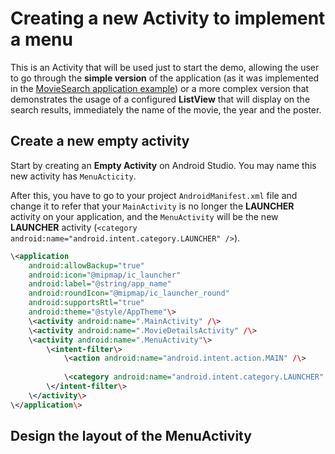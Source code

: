 # Creating a new Activity to implement a menu
This is an Activity that will be used just to start the demo, allowing the user to go through the **simple version** of the application (as it was implemented in the [MovieSearch application example][1]) or a more complex version that demonstrates the usage of a configured **ListView** that will display on the search results, immediately the name of the movie, the year and the poster.

## Create a new empty activity
Start by creating an **Empty Activity** on Android Studio. You may name this new activity has `MenuActicity`.

After this, you have to go to your project `AndroidManifest.xml` file and change it to refer that your `MainActivity` is no longer the **LAUNCHER** activity on your application, and the `MenuActivity` will be the new **LAUNCHER** activity (`<category android:name="android.intent.category.LAUNCHER" />`).

````xml
\<application  
    android:allowBackup="true"  
    android:icon="@mipmap/ic_launcher"  
    android:label="@string/app_name"  
    android:roundIcon="@mipmap/ic_launcher_round"  
    android:supportsRtl="true"  
    android:theme="@style/AppTheme"\>  
    \<activity android:name=".MainActivity" /\>  
    \<activity android:name=".MovieDetailsActivity" /\>  
    \<activity android:name=".MenuActivity"\>  
        \<intent-filter\>  
            \<action android:name="android.intent.action.MAIN" /\>  
  
            \<category android:name="android.intent.category.LAUNCHER" /\>  
        \</intent-filter\>  
    \</activity\>  
\</application\>
````

## Design the layout of the MenuActivity

[1]:	https://github.com/pontocom/MovieSearch